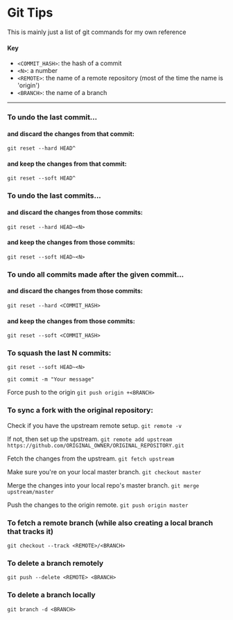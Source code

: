 # Git Tips
This is mainly just a list of git commands for my own reference

#### Key
- ```<COMMIT_HASH>```: the hash of a commit
- ```<N>```: a number
- ```<REMOTE>```: the name of a remote repository (most of the time the name is 'origin')
- ```<BRANCH>```: the name of a branch

---

### To undo the last commit...
#### and discard the changes from that commit:
```git reset --hard HEAD^```

#### and keep the changes from that commit:
```git reset --soft HEAD^```

### To undo the last <N> commits...
#### and discard the changes from those commits:
```git reset --hard HEAD~<N>```

#### and keep the changes from those commits:
```git reset --soft HEAD~<N>```

### To undo all commits made after the given commit...
#### and discard the changes from those commits:
```git reset --hard <COMMIT_HASH>```

#### and keep the changes from those commits:
```git reset --soft <COMMIT_HASH>```

### To squash the last N commits:
```git reset --soft HEAD~<N>```

```git commit -m "Your message"```

Force push to the origin
```git push origin +<BRANCH>```

### To sync a fork with the original repository:
Check if you have the upstream remote setup.
```git remote -v```

If not, then set up the upstream.
```git remote add upstream https://github.com/ORIGINAL_OWNER/ORIGINAL_REPOSITORY.git```

Fetch the changes from the upstream.
```git fetch upstream```

Make sure you're on your local master branch.
```git checkout master```

Merge the changes into your local repo's master branch.
```git merge upstream/master```

Push the changes to the origin remote.
```git push origin master```

### To fetch a remote branch (while also creating a local branch that tracks it)
```git checkout --track <REMOTE>/<BRANCH>```

### To delete a branch remotely
```git push --delete <REMOTE> <BRANCH>```

### To delete a branch locally
```git branch -d <BRANCH>```
